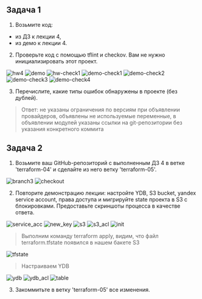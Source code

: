 ## Задача 1

1. Возьмите код:
 - из ДЗ к лекции 4,
 - из демо к лекции 4.

2. Проверьте код с помощью tflint и checkov. Вам не нужно инициализировать этот проект.

![hw4](task1/hw4.png)
![demo](task1/demo.png)
![hw-check1](task1/hw-check1.png)
![demo-check1](task1/demo-check1.png)
![demo-check2](task1/demo-check2.png)
![demo-check3](task1/demo-check3.png)
![demo-check4](task1/demo-check4.png)

3. Перечислите, какие типы ошибок обнаружены в проекте (без дублей).

>Ответ: не указаны ограничения по версиям при объявлении провайдеров, объявлены не используемые переменные, в объявлении модулей указаны ссылки на git-репозитории без указания конкретного коммита

## Задача 2

1. Возьмите ваш GitHub-репозиторий с выполненным ДЗ 4 в ветке 'terraform-04' и сделайте из него ветку 'terraform-05'.

![branch3](task2/branch5.png)
![checkout](task2/checkout.png)

2. Повторите демонстрацию лекции: настройте YDB, S3 bucket, yandex service account, права доступа и мигрируйте state проекта в S3 с блокировками. Предоставьте скриншоты процесса в качестве ответа.

![service_acc](task2/service_acc.png)
![new_key](task2/new_key.png)
![s3](task2/s3.png)
![s3_acl](task2/s3_acl.png)
![init](task2/init.png)

>Выполним команду terraform apply, видим, что файл terraform.tfstate появился в нашем бакете S3

![tfstate](task2/tfstate.png)

> Настраиваем YDB

![ydb](task2/ydb.png)
![ydb_acl](task2/ydb_acl.png)
![table](task2/table.png)

3. Закоммитьте в ветку 'terraform-05' все изменения.

